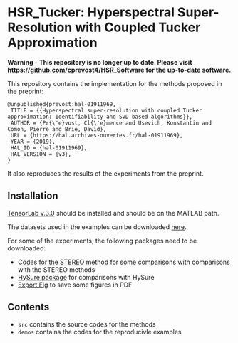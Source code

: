 # HSR_Tucker: Hyperspectral Super-Resolution with Coupled Tucker Approximation

<b> Warning - This repository is no longer up to date. Please visit https://github.com/cprevost4/HSR_Software for the up-to-date software. </b> 

This repository contains the implementation for the methods proposed in the preprint:
```
@unpublished{prevost:hal-01911969,
 TITLE = {{Hyperspectral super-resolution with coupled Tucker approximation: Identifiability and SVD-based algorithms}},
 AUTHOR = {Pr{\'e}vost, Cl{\'e}mence and Usevich, Konstantin and Comon, Pierre and Brie, David},
 URL = {https://hal.archives-ouvertes.fr/hal-01911969},
 YEAR = {2019},
 HAL_ID = {hal-01911969},
 HAL_VERSION = {v3},
}
```
It also reproduces the results of the experiments from the preprint.

## Installation 
[TensorLab v.3.0](https://www.tensorlab.net) should be installed and should be on the MATLAB path.

The datasets used in the examples can be downloaded [here](http://www.ehu.eus/ccwintco/index.php/Hyperspectral_Remote_Sensing_Scenes).

For some of the experiments, the following packages need to be downloaded:
 * [Codes for the STEREO method](https://github.com/marhar19/HSR_via_tensor_decomposition) for some  comparisons with comparisons with  the STEREO methods
 * [HySure package](https://github.com/alfaiate/HySure/tree/master/src) for comparisons with HySure
 * [Export Fig](https://www.mathworks.com/matlabcentral/fileexchange/23629-export_fig) to save some figures in PDF

## Contents
 * `src` contains the source codes for the methods
 * `demos` contains the codes for the reproducivle examples
 
